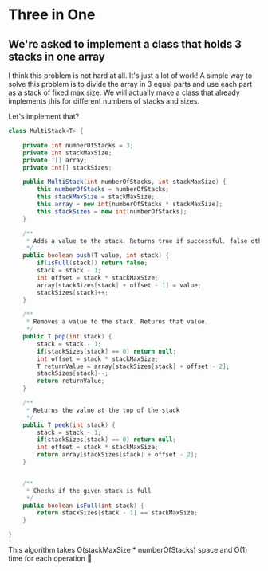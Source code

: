 # Three in One

## We're asked to implement a class that holds 3 stacks in one array

I think this problem is not hard at all. It's just a lot of work! A simple way to solve this problem is to divide the array in 3 equal parts and use each part as a stack of fixed max size. We will actually make a class that already implements this for different numbers of stacks and sizes.

Let's implement that?

```java
class MultiStack<T> {

    private int numberOfStacks = 3;
    private int stackMaxSize;
    private T[] array;
    private int[] stackSizes;

    public MultiStack(int numberOfStacks, int stackMaxSize) {
        this.numberOfStacks = numberOfStacks;
        this.stackMaxSize = stackMaxSize;
        this.array = new int[numberOfStacks * stackMaxSize];
        this.stackSizes = new int[numberOfStacks];
    }

    /**
     * Adds a value to the stack. Returns true if successful, false otherwise.
     */
    public boolean push(T value, int stack) {
        if(isFull(stack)) return false;
        stack = stack - 1;
        int offset = stack * stackMaxSize;
        array[stackSizes[stack] + offset - 1] = value;
        stackSizes[stack]++;
    }

    /**
     * Removes a value to the stack. Returns that value.
     */
    public T pop(int stack) {
        stack = stack - 1;
        if(stackSizes[stack] == 0) return null;
        int offset = stack * stackMaxSize;
        T returnValue = array[stackSizes[stack] + offset - 2];
        stackSizes[stack]--;
        return returnValue;
    }

    /**
     * Returns the value at the top of the stack
     */
    public T peek(int stack) {
        stack = stack - 1;
        if(stackSizes[stack] == 0) return null;
        int offset = stack * stackMaxSize;
        return array[stackSizes[stack] + offset - 2];
    }


    /**
     * Checks if the given stack is full
     */
    public boolean isFull(int stack) {
        return stackSizes[stack - 1] == stackMaxSize;
    }

}
```

This algorithm takes O(stackMaxSize \* numberOfStacks) space and O(1) time for each operation :tada:

